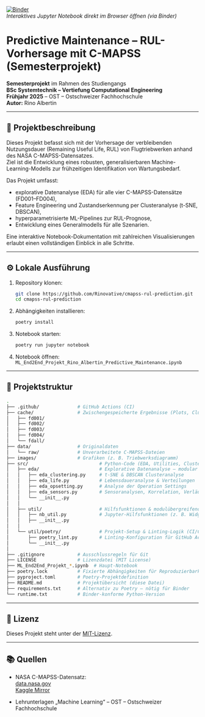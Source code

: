 [![Binder](https://mybinder.org/badge_logo.svg)](https://mybinder.org/v2/gh/Rinovative/cmapss-rul-prediction/HEAD)  
_Interaktives Jupyter Notebook direkt im Browser öffnen (via Binder)_

# Predictive Maintenance – RUL-Vorhersage mit C-MAPSS (Semesterprojekt)

**Semesterprojekt** im Rahmen des Studiengangs  
**BSc Systemtechnik – Vertiefung Computational Engineering**  
**Frühjahr 2025** – OST – Ostschweizer Fachhochschule  
**Autor:** Rino Albertin

---

## 📌 Projektbeschreibung

Dieses Projekt befasst sich mit der Vorhersage der verbleibenden Nutzungsdauer (Remaining Useful Life, RUL) von Flugtriebwerken anhand des NASA C-MAPSS-Datensatzes.  
Ziel ist die Entwicklung eines robusten, generalisierbaren Machine-Learning-Modells zur frühzeitigen Identifikation von Wartungsbedarf.

Das Projekt umfasst:

- explorative Datenanalyse (EDA) für alle vier C-MAPSS-Datensätze (FD001–FD004),
- Feature Engineering und Zustandserkennung per Clusteranalyse (t-SNE, DBSCAN),
- hyperparametrisierte ML-Pipelines zur RUL-Prognose,
- Entwicklung eines Generalmodells für alle Szenarien.

Eine interaktive Notebook-Dokumentation mit zahlreichen Visualisierungen erlaubt einen vollständigen Einblick in alle Schritte.

---

## ⚙️ Lokale Ausführung

1. Repository klonen:
   ```bash
   git clone https://github.com/Rinovative/cmapss-rul-prediction.git
   cd cmapss-rul-prediction
   ```

2. Abhängigkeiten installieren:
   ```bash
   poetry install
   ```

3. Notebook starten:
   ```bash
   poetry run jupyter notebook
   ```

4. Notebook öffnen:  
   `ML_End2End_Projekt_Rino_Albertin_Predictive_Maintenance.ipynb`

---

## 📂 Projektstruktur

```bash
.
├── .github/              # GitHub Actions (CI)
├── cache/                # Zwischengespeicherte Ergebnisse (Plots, Clusterlabels etc.)
│   ├── fd001/                  
│   ├── fd002/                  
│   ├── fd003/                  
│   ├── fd004/                  
│   └── fdall/
├── data/                 # Originaldaten
│   └── raw/              # Unverarbeitete C-MAPSS-Dateien
├── images/               # Grafiken (z. B. Triebwerksdiagramm)
├── src/                          # Python-Code (EDA, Utilities, Clustering, Linting)
│   ├── eda/                      # Explorative Datenanalyse – modular gegliedert
│   │   ├── eda_clustering.py     # t-SNE & DBSCAN Clusteranalyse
│   │   ├── eda_life.py           # Lebensdaueranalyse & Verteilungen
│   │   ├── eda_opsetting.py      # Analyse der Operation Settings
│   │   ├── eda_sensors.py        # Sensoranalysen, Korrelation, Verläufe
│   │   └── __init__.py
│   │
│   ├── util/                     # Hilfsfunktionen & modulübergreifende Tools
│   │   ├── nb_util.py            # Jupyter-Hilfsfunktionen (z. B. Widgets, Plots)
│   │   ├── __init__.py
│   │
│   └── util/poetry/              # Projekt-Setup & Linting-Logik (CI/CD)
│       ├── poetry_lint.py        # Linting-Konfiguration für GitHub Actions
│       └── __init__.py
│
├── .gitignore            # Ausschlussregeln für Git
├── LICENSE               # Lizenzdatei (MIT License)
├── ML_End2End_Projekt_*.ipynb  # Haupt-Notebook
├── poetry.lock           # Fixierte Abhängigkeiten für Reproduzierbarkeit
├── pyproject.toml        # Poetry-Projektdefinition
├── README.md             # Projektübersicht (diese Datei)
├── requirements.txt      # Alternativ zu Poetry – nötig für Binder
└── runtime.txt           # Binder-konforme Python-Version
```

---

## 📄 Lizenz

Dieses Projekt steht unter der [MIT-Lizenz](LICENSE).

---

## 📚 Quellen

- NASA C-MAPSS-Datensatz:  
  [data.nasa.gov](https://data.nasa.gov/d/ff5v-kuh6)  
  [Kaggle Mirror](https://www.kaggle.com/datasets/behrad3d/nasa-cmaps)

- Lehrunterlagen „Machine Learning“ – OST – Ostschweizer Fachhochschule